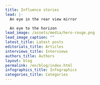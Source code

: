 ```yaml
---
title: Influence stories
lead: |-
  An eye in the rear view mirror

  An eye to the horizon
lead_image: /assets/media/hero-rouge.png
lead_image_caption: ""
latest_title: Latest posts
editorials_title: Articles
interviews_title: Interviews
authors_title: Authors
layout: blog
permalink: /en/blog/index.html
infographics_title: Infographics
categories_title: Categories
---
```


